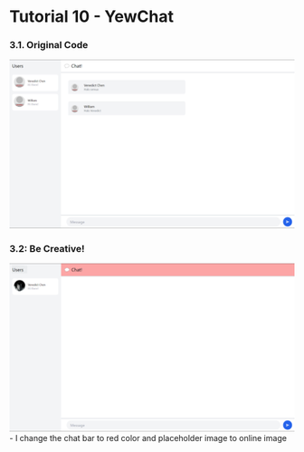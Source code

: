 # Tutorial 10 - YewChat

### 3.1. Original Code
<img src="./image/image.png">

### 3.2: Be Creative!
<img src="./image/image2.png">
- I change the chat bar to red color and placeholder image to online image
